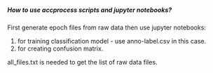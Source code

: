 ##### How to use accprocess scripts and jupyter notebooks?

First generate epoch files from raw data then use jupyter notebooks:
1. for training classification model - use anno-label.csv in this case.
2. for creating confusion matrix.

all_files.txt is needed to get the list of raw data files.